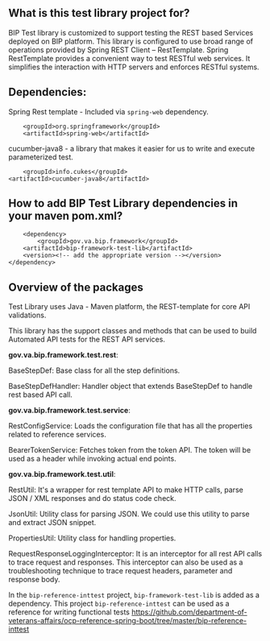 ## What is this test library project for? ##

BIP Test library is customized to support testing the REST based Services deployed on BIP platform. This library is configured to use broad range of operations provided by Spring REST Client – RestTemplate. Spring RestTemplate provides a convenient way to test RESTful web services. It simplifies the interaction with HTTP servers and enforces RESTful systems.

## Dependencies:

Spring Rest template - Included via `spring-web` dependency.
   
	    <groupId>org.springframework</groupId>
	    <artifactId>spring-web</artifactId>

cucumber-java8 - a library that makes it easier for us to write and execute parameterized test.

        <groupId>info.cukes</groupId>
	<artifactId>cucumber-java8</artifactId>


## How to add BIP Test Library dependencies in your maven pom.xml? ##
        
        <dependency>
            <groupId>gov.va.bip.framework</groupId>
	    <artifactId>bip-framework-test-lib</artifactId>
	    <version><!-- add the appropriate version --></version>
	</dependency>

## Overview of the packages ##

Test Library uses Java - Maven platform, the REST-template for core API validations.

This library has the support classes and methods that can be used to build Automated API tests for the REST API services.

**gov.va.bip.framework.test.rest**:

BaseStepDef: Base class for all the step definitions.

BaseStepDefHandler: Handler object that extends BaseStepDef to handle rest based API call. 

**gov.va.bip.framework.test.service**:

RestConfigService: Loads the configuration file that has all the properties related to reference services.

BearerTokenService: Fetches token from the token API. The token will be used as a header while invoking actual end points.

**gov.va.bip.framework.test.util**:

RestUtil: It's a wrapper for rest template API to make HTTP calls, parse JSON / XML responses and do status code check.

JsonUtil: Utility class for parsing JSON. We could use this utility to parse and extract JSON snippet.

PropertiesUtil: Utility class for handling properties.

RequestResponseLoggingInterceptor: It is an interceptor for all rest API calls to trace request and responses. This interceptor can also be used as a troubleshooting technique to trace request headers, parameter and response body.

In the `bip-reference-inttest` project, `bip-framework-test-lib` is added as a dependency. This project `bip-reference-inttest` can be used as a reference for writing functional tests https://github.com/department-of-veterans-affairs/ocp-reference-spring-boot/tree/master/bip-reference-inttest
